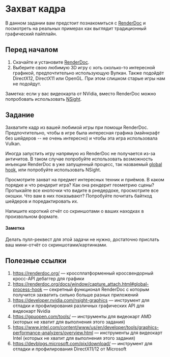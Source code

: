 # Захват кадра

В данном задании вам предстоит познакомиться с [RenderDoc](https://renderdoc.org/) и посмотреть на реальных примерах как выглядит традиционный графический пайплайн.

## Перед началом

1. Скачайте и установите [RenderDoc](https://renderdoc.org/).
2. Выберите свою любимую 3D игру с хоть сколько-то интересной графикой, предпочтительно использующую Вулкан. Также подойдёт DirectX12, DirectX11 или OpenGL. При этом слишком старые игры нам не подойдут.

Заметка: если у вас видеокарта от NVidia, вместо RenderDoc можно попробовать использовать [NSight](https://developer.nvidia.com/nsight-graphics).

## Задание

Захватите кадр из вашей любимой игры при помощи RenderDoc.
Предпочтительно, чтобы в игре была интересная графика (майнкрафт без шейдеров -- не очень интересно) и чтобы эта игра использовала Vulkan.

Иногда запустить игру напрямую из RenderDoc не получается из-за античитов.
В таком случае попробуйте использовать возможность инъекции RenderDoc в уже запущенный процесс, так назваемый [global hook](https://renderdoc.org/docs/window/capture_attach.html), или попробуйте использовать NSight.

Просмотрите захват на предмет интересных техник и приёмов.
В каком порядке и что рендерит игра?
Как она рендерит геометрию сцены?
Протыкайте все кнопочки что видите в рнедердоке, просмотрите все окошки.
Что вам в них показывают?
Попробуйте почитать байткод шейдеров и поредактировать их.

Напишите короткий отчёт со скриншотами о ваших находках в произвольном формате.

#### Заметка

Делать пулл-реквест для этой задачи не нужно, достаточно прислать ваш мини-отчёт со скриншотами/картинками.

## Полезные ссылки

1. https://renderdoc.org/ &mdash; кроссплатформенный кроссвендорный кросс-API дебаггер для графики
2. https://renderdoc.org/docs/window/capture_attach.html#global-process-hook &mdash; секретный функционал RenderDoc с которым получится захватить сильно больше разных приложений
3. https://developer.nvidia.com/nsight-graphics &mdash; инструмент для отладки и профилирования различных графических API для видеокарт Nvidia
4. https://gpuopen.com/tools/ &mdash; инструменты для видеокарт AMD (которых не хватит для выполнения этого задания)
5. https://www.intel.com/content/www/us/en/developer/tools/graphics-performance-analyzers/overview.html &mdash; инструменты для видеокарт Intel (которых не хватит для выполнения этого задания)
6. https://devblogs.microsoft.com/pix/download/ &mdash; инструмент для отладки и профилирования DirectX11/12 от Microsoft
